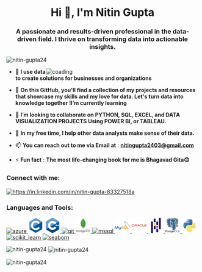 <h1 align="center">Hi 👋, I'm Nitin Gupta</h1>
<h3 align="center">A passionate and results-driven professional in the data-driven field. I thrive on transforming data into actionable insights.</h3>

<p align="left"> <img src="https://komarev.com/ghpvc/?username=nitin-gupta24&label=Profile%20views&color=0e75b6&style=flat" alt="nitin-gupta24" /> </p>

<img align="right" alt="coading" width="400" src="https://user-images.githubusercontent.com/55389276/140866485-8fb1c876-9a8f-4d6a-98dc-08c4981eaf70.gif">

- 👀 **I use data to create solutions for businesses and organizations**
- 🌱 **On this GitHub, you'll find a collection of my projects and resources that showcase my skills and my love for data. Let's turn data into knowledge together !I’m currently learning**

- 👯 **I’m looking to collaborate on PYTHON, SQL, EXCEL, and DATA VISUALIZATION PROJECTS Using POWER BI, or TABLEAU.**

- 🤝 **In my free time, I help other data analysts make sense of their data.**

- 📫 **You can reach out to me via Email at** : **nitingupta2403@gmail.com**

- ⚡ **Fun fact** : **The most life-changing book for me is Bhagavad Gita😊**

<h3 align="left">Connect with me:</h3>
<p align="left">
<a href="https://linkedin.com/in/https://in.linkedin.com/in/nitin-gupta-83327518a" target="blank"><img align="center" src="https://raw.githubusercontent.com/rahuldkjain/github-profile-readme-generator/master/src/images/icons/Social/linked-in-alt.svg" alt="https://in.linkedin.com/in/nitin-gupta-83327518a" height="30" width="40" /></a>
</p>

<h3 align="left">Languages and Tools:</h3>
<p align="left"> <a href="https://azure.microsoft.com/en-in/" target="_blank" rel="noreferrer"> <img src="https://www.vectorlogo.zone/logos/microsoft_azure/microsoft_azure-icon.svg" alt="azure" width="40" height="40"/> </a> <a href="https://www.cprogramming.com/" target="_blank" rel="noreferrer"> <img src="https://raw.githubusercontent.com/devicons/devicon/master/icons/c/c-original.svg" alt="c" width="40" height="40"/> </a> <a href="https://www.w3schools.com/cpp/" target="_blank" rel="noreferrer"> <img src="https://raw.githubusercontent.com/devicons/devicon/master/icons/cplusplus/cplusplus-original.svg" alt="cplusplus" width="40" height="40"/> </a> <a href="https://git-scm.com/" target="_blank" rel="noreferrer"> <img src="https://www.vectorlogo.zone/logos/git-scm/git-scm-icon.svg" alt="git" width="40" height="40"/> </a> <a href="https://www.mongodb.com/" target="_blank" rel="noreferrer"> <img src="https://raw.githubusercontent.com/devicons/devicon/master/icons/mongodb/mongodb-original-wordmark.svg" alt="mongodb" width="40" height="40"/> </a> <a href="https://www.microsoft.com/en-us/sql-server" target="_blank" rel="noreferrer"> <img src="https://www.svgrepo.com/show/303229/microsoft-sql-server-logo.svg" alt="mssql" width="40" height="40"/> </a> <a href="https://www.mysql.com/" target="_blank" rel="noreferrer"> <img src="https://raw.githubusercontent.com/devicons/devicon/master/icons/mysql/mysql-original-wordmark.svg" alt="mysql" width="40" height="40"/> </a> <a href="https://www.oracle.com/" target="_blank" rel="noreferrer"> <img src="https://raw.githubusercontent.com/devicons/devicon/master/icons/oracle/oracle-original.svg" alt="oracle" width="40" height="40"/> </a> <a href="https://pandas.pydata.org/" target="_blank" rel="noreferrer"> <img src="https://raw.githubusercontent.com/devicons/devicon/2ae2a900d2f041da66e950e4d48052658d850630/icons/pandas/pandas-original.svg" alt="pandas" width="40" height="40"/> </a> <a href="https://www.postgresql.org" target="_blank" rel="noreferrer"> <img src="https://raw.githubusercontent.com/devicons/devicon/master/icons/postgresql/postgresql-original-wordmark.svg" alt="postgresql" width="40" height="40"/> </a> <a href="https://www.python.org" target="_blank" rel="noreferrer"> <img src="https://raw.githubusercontent.com/devicons/devicon/master/icons/python/python-original.svg" alt="python" width="40" height="40"/> </a> <a href="https://scikit-learn.org/" target="_blank" rel="noreferrer"> <img src="https://upload.wikimedia.org/wikipedia/commons/0/05/Scikit_learn_logo_small.svg" alt="scikit_learn" width="40" height="40"/> </a> <a href="https://seaborn.pydata.org/" target="_blank" rel="noreferrer"> <img src="https://seaborn.pydata.org/_images/logo-mark-lightbg.svg" alt="seaborn" width="40" height="40"/> </a> </p>

<p><img align="left" src="https://github-readme-stats.vercel.app/api/top-langs?username=nitin-gupta24&show_icons=true&locale=en&layout=compact" alt="nitin-gupta24" /></p>

<p>&nbsp;<img align="center" src="https://github-readme-stats.vercel.app/api?username=nitin-gupta24&show_icons=true&locale=en" alt="nitin-gupta24" /></p>

<p><img align="center" src="https://github-readme-streak-stats.herokuapp.com/?user=nitin-gupta24&" alt="nitin-gupta24" /></p>


